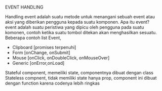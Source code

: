 EVENT HANDLING

Handling event adalah suatu metode untuk menangani sebuah event atau aksi yang diberikan pengguna kepada suatu komponen.
Apa itu event?
event adalah suatu peristiwa yang dipicu oleh pengguna pada suatu komonen, contoh ketika suatu tombol ditekan akan menghasilkan sesuatu.
Beberapa contoh list Event,
- Clipboard [promises terpenuhi]
- Form [onChange, onSubmit]
- Mouse [onClick, onDoubleClick, onMouseOver]
- Generic [onError,onLoad]

Stateful component, memeiliki state, componentnya dibuat dengan class
Stateless compnent, tidak memiliki state hanya prop, component ini dibuat dengan function karena codenya lebih ringkas
